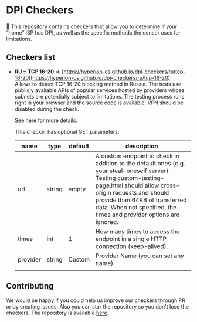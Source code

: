 # DPI Checkers
🚀 This repository contains checkers that allow you to determine if your “home” ISP has DPI, as well as the specific methods the censor uses for limitations.

## Checkers list
- **RU :: TCP 16-20** => [https://hyperion-cs.github.io/dpi-checkers/ru/tcp-16-20](https://hyperion-cs.github.io/dpi-checkers/ru/tcp-16-20)<br>
Allows to detect TCP 16-20 blocking method in Russia. The tests use publicly available APIs of popular services hosted by providers whose subnets are potentially subject to limitations. The testing process runs right in your browser and the source code is available. VPN should be disabled during the check.<br>

    See [here](https://github.com/net4people/bbs/issues/490) for more details.

    This checker has optional GET parameters:

    | name | type |	default	| description |
    |-|-|-|-|
    | url | string | empty | A custom endpoint to check in addition to the default ones (e.g. your steal-oneself server). Testing custom-testing-page.html should allow cross-origin requests and should provide than 64KB of transferred data. When not specified, the times and provider options are ignored. |
    | times | int | 1 | How many times to access the endpoint in a single HTTP connection (keep-alived). |
    | provider | string | Custom | Provider Name (you can set any name). |
    ||


## Contributing
We would be happy if you could help us improve our checkers through PR or by creating issues.
Also you can star the repository so you don't lose the checkers.
The repository is available [here](https://github.com/hyperion-cs/dpi-checkers).
